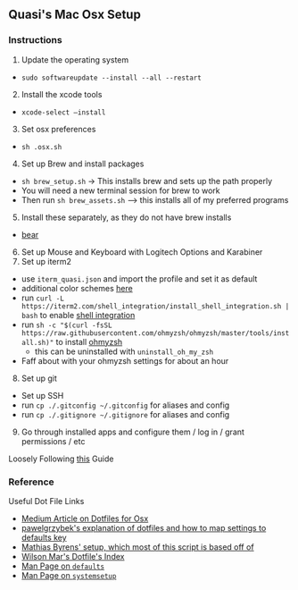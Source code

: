 ## Quasi's Mac Osx Setup

### Instructions

1. Update the operating system
  * `sudo softwareupdate --install --all --restart`
2. Install the xcode tools
  * `xcode-select —install`
3. Set osx preferences
  * `sh .osx.sh`
4. Set up Brew and install packages
  * `sh brew_setup.sh` -> This installs brew and sets up the path properly
  * You will need a new terminal session for brew to work
  * Then run `sh brew_assets.sh` --> this installs all of my preferred programs
5. Install these separately, as they do not have brew installs
  * [bear](https://bear.app/)
6. Set up Mouse and Keyboard with Logitech Options and Karabiner
7. Set up iterm2
  * use `iterm_quasi.json` and import the profile and set it as default
  * additional color schemes [here](https://github.com/mbadolato/iTerm2-Color-Schemes)
  * run `curl -L https://iterm2.com/shell_integration/install_shell_integration.sh | bash` to enable [shell integration](https://www.iterm2.com/documentation-shell-integration.html)
  * run `sh -c "$(curl -fsSL https://raw.githubusercontent.com/ohmyzsh/ohmyzsh/master/tools/install.sh)"` to install [ohmyzsh](https://github.com/ohmyzsh/ohmyzsh)
    * this can be uninstalled with `uninstall_oh_my_zsh`
  * Faff about with your ohmyzsh settings for about an hour
8. Set up git
  * Set up SSH
  * run `cp ./.gitconfig ~/.gitconfig` for aliases and config
  * run `cp ./.gitignore ~/.gitignore` for aliases and config
9. Go through installed apps and configure them / log in / grant permissions / etc

Loosely Following [this](https://sourabhbajaj.com/mac-setup/) Guide


### Reference
Useful Dot File Links
* [Medium Article on Dotfiles for Osx](https://medium.com/@webprolific/getting-started-with-dotfiles-43c3602fd789/ )
* [pawelgrzybek's explanation of dotfiles and how to map settings to defaults key](https://pawelgrzybek.com/change-macos-user-preferences-via-command-line/ )
* [Mathias Byrens' setup, which most of this script is based off of](https://github.com/mathiasbynens/dotfiles/blob/main/.macos)
* [Wilson Mar's Dotfile's Index](https://wilsonmar.github.io/dotfiles/)
* [Man Page on `defaults`](https://ss64.com/osx/defaults.html)
* [Man Page on `systemsetup`](https://ss64.com/osx/systemsetup.html)
